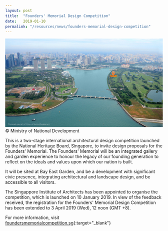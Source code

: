 ```yaml
---
layout: post
title:  "Founders' Memorial Design Competition"
date:   2019-01-10
permalink: "/resources/news/founders-memorial-design-competition"
---
```

![Location of the founders' memorial at Bay East Garden](/images/Founders-memorial-design-competition.jpg)
© Ministry of National Development

This is a two-stage international architectural design competition launched by the National Heritage Board, Singapore, to invite design proposals for the Founders' Memorial. The Founders' Memorial will be an integrated gallery and garden experience to honour the legacy of our founding generation to reflect on the ideals and values upon which our nation is built. 

It will be sited at Bay East Garden, and be a development with significant civic presence, integrating architectural and landscape design, and be accessible to all visitors. 

The Singappore Institute of Architects has been appointed to organise the competition, which is launched on 10 January 2019. In view of the feedback received, the registration for the Founders' Memorial Design Competition has been extended to 3 April 2019 (Wed), 12 noon (GMT +8).

For more information, visit [foundersmemorialcompetition.sg](https://www.foundersmemorial.sg/){:target="_blank"} 


